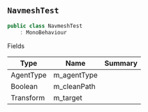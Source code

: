 ## `NavmeshTest`

```csharp
public class NavmeshTest
    : MonoBehaviour

```

Fields

| Type | Name | Summary | 
| --- | --- | --- | 
| AgentType | m_agentType |  | 
| Boolean | m_cleanPath |  | 
| Transform | m_target |  | 


